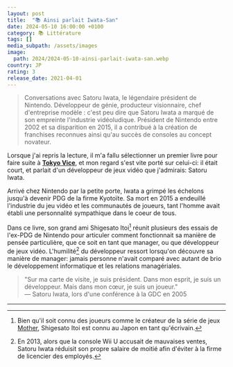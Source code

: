 ```yaml
---
layout: post
title:  "📚 Ainsi parlait Iwata-San"
date: 2024-05-10 16:00:00 +0100
category: 📚 Littérature
tags: []
media_subpath: /assets/images
image:
  path: 2024/2024-05-10-ainsi-parlait-iwata-san.webp
country: JP
rating: 3
release_date: 2021-04-01
---
```


>Conversations avec Satoru Iwata, le légendaire président de Nintendo.
> Développeur de génie, producteur visionnaire, chef d'entreprise modèle : c'est peu dire que Satoru Iwata a marqué de son empreinte l'industrie vidéoludique. Président de Nintendo entre 2002 et sa disparition en 2015, il a contribué à la création de franchises reconnues ainsi qu'au succès de consoles au concept novateur.

Lorsque j'ai repris la lecture, il m'a fallu sélectionner un premier livre pour faire suite à [**Tokyo Vice**](/posts/tokyo-vice-book), et mon regard s'est vite porté sur celui-ci: il était court, et parlait d'un développeur de jeux vidéo que j'admirais: Satoru Iwata.

Arrivé chez Nintendo par la petite porte, Iwata a grimpé les échelons jusqu'à devenir PDG de la firme Kyotoïte. Sa mort en 2015 a endeuillé l'industrie du jeu vidéo et les communautés de joueurs, tant l'homme avait établi une personnalité sympathique dans le coeur de tous.

Dans ce livre, son grand ami Shigesato Itoi[^1] réunit plusieurs des essais de l'ex-PDG de Nintendo pour articuler comment fonctionnait sa manière de pensée particulière, que ce soit en tant que manager, ou que développeur de jeux vidéo. L'humilité[^2] du développeur ressort lorsqu'on découvre sa manière de manager: jamais personne n'avait comparé avec autant de brio le développement informatique et les relations managériales.

>"Sur ma carte de visite, je suis président. Dans mon esprit, je suis un développeur. Mais dans mon cœur, je suis un joueur."   
> — Satoru Iwata, lors d'une conférence à la GDC en 2005

* * *
[^1]: Bien qu'il soit connu des joueurs comme le créateur de la série de jeux [<i class="fab fa-wikipedia-w"></i> Mother](https://en.wikipedia.org/wiki/Mother_(video_game_series)), Shigesato Itoi est connu au Japon en tant qu'écrivain.
[^2]: En 2013, alors que la console Wii U accusait de mauvaises ventes, Satoru Iwata réduisit son propre salaire de moitié afin d'éviter à la firme de licencier des employés.
